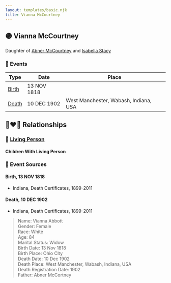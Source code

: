 ```yaml
---
layout: templates/basic.njk
title: Vianna McCourtney
---
```

## 🟣 Vianna McCourtney

Daughter of [Abner McCourtney](/people/7/72592264) and [Isabella Stacy](/people/9/91476553)

### 📆 Events

Type | Date | Place
------ | ------ | ------
[Birth](#event-0) | 13 NOV 1818 |
[Death](#event-1) | 10 DEC 1902 | West Manchester, Wabash, Indiana, USA

## 👩‍❤️‍👨 Relationships

### 🔵 [Living Person](/people/8/85333476)

#### Children With Living Person
### 📰 Event Sources

#### <a id="event-0"></a> Birth, 13 NOV 1818
* Indiana, Death Certificates, 1899-2011

#### <a id="event-1"></a> Death, 10 DEC 1902
* Indiana, Death Certificates, 1899-2011
>   
  > Name: Vianna Abbott  
  > Gender: Female  
  > Race: White  
  > Age: 84  
  > Marital Status: Widow  
  > Birth Date: 13 Nov 1818  
  > Birth Place: Ohio City  
  > Death Date: 10 Dec 1902  
  > Death Place: West Manchester, Wabash, Indiana, USA  
  > Death Registration Date: 1902  
  > Father: Abner McCortney